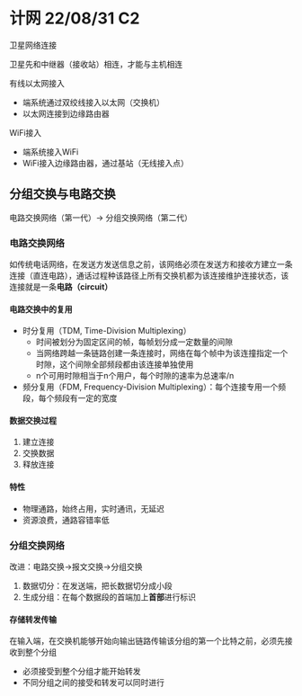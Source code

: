 # 计网 22/08/31 C2

卫星网络连接

卫星先和中继器（接收站）相连，才能与主机相连



有线以太网接入

- 端系统通过双绞线接入以太网（交换机）
- 以太网连接到边缘路由器

WiFi接入

- 端系统接入WiFi
- WiFi接入边缘路由器，通过基站（无线接入点）





## 分组交换与电路交换

电路交换网络（第一代）-> 分组交换网络（第二代）

### 电路交换网络

如传统电话网络，在发送方发送信息之前，该网络必须在发送方和接收方建立一条连接（直连电路），通话过程种该路径上所有交换机都为该连接维护连接状态，该连接就是一条**电路（circuit）**

#### 电路交换中的复用

- 时分复用（TDM, Time-Division Multiplexing）
  - 时间被划分为固定区间的帧，每帧划分成一定数量的间隙
  - 当网络跨越一条链路创建一条连接时，网络在每个帧中为该连撞指定一个时隙，这个间隙全部频段都由该连接单独使用
  - n个可用时隙相当于n个用户，每个时隙的速率为总速率/n
- 频分复用（FDM, Frequency-Division Multiplexing）：每个连接专用一个频段，每个频段有一定的宽度

#### 数据交换过程

1. 建立连接
2. 交换数据
3. 释放连接

#### 特性

- 物理通路，始终占用，实时通讯，无延迟
- 资源浪费，通路容错率低

### 分组交换网络

改进：电路交换->报文交换->分组交换

1. 数据切分：在发送端，把长数据切分成小段
2. 生成分组：在每个数据段的首端加上**首部**进行标识

#### 存储转发传输

在输入端，在交换机能够开始向输出链路传输该分组的第一个比特之前，必须先接收到整个分组

- 必须接受到整个分组才能开始转发
- 不同分组之间的接受和转发可以同时进行